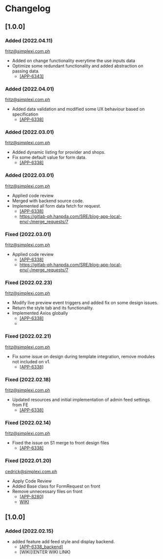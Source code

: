# Changelog
## [1.0.0]
### Added (2022.04.11)
<fritz@simplexi.com.ph>
- Added on change functionality everytime the use inputs data
- Optimize some redundant functionality and added abstraction on passing data.
  - [[APP-6343]](https://jira.simplexi.com/browse/APP-6338)
  
### Added (2022.04.01)
<fritz@simplexi.com.ph>
- Added data validation and modified some UX behaviour based on specification
    - [[APP-6338]](https://jira.simplexi.com/browse/APP-6338)

### Added (2022.03.01)
<fritz@simplexi.com.ph>
- Added dynamic listing for provider and shops.
- Fix some default value for form data.
    - [[APP-6338]](https://jira.simplexi.com/browse/APP-6338)

### Added (2022.03.01)
<fritz@simplexi.com.ph>
- Applied code review
- Merged with backend source code.
- Implemented all form data fetch for request.
    - [[APP-6338]](https://jira.simplexi.com/browse/APP-6338)
    - https://gitlab-ph.hanpda.com/SRE/blog-app-local-env/-/merge_requests/7

### Fixed (2022.03.01)
<fritz@simplexi.com.ph>
- Applied code review
    - [[APP-6338]](https://jira.simplexi.com/browse/APP-6338)
    - https://gitlab-ph.hanpda.com/SRE/blog-app-local-env/-/merge_requests/7

### Fixed (2022.02.23)
<fritz@simplexi.com.ph>
- Modify live preview event triggers and added fix on some design issues.
- Return the style tab and its functionality.
- Implemented Axios globally
    - [[APP-6338]](https://jira.simplexi.com/browse/APP-6338)
    -
### Fixed (2022.02.21)
<fritz@simplexi.com.ph>
- Fix some issue on design during template integration, remove modules not included on v1.
    - [[APP-6338]](https://jira.simplexi.com/browse/APP-6338)

### Fixed (2022.02.18)
<fritz@simplexi.com.ph>
- Updated resources and initial implementation of admin feed settings from FE
    - [[APP-6338]](https://jira.simplexi.com/browse/APP-6338)

### Fixed (2022.02.14)
<fritz@simplexi.com.ph>
- Fixed the issue on S1 merge to front design files
    - [[APP-6338]](https://jira.simplexi.com/browse/APP-6338)

### Fixed (2022.01.20)
<cedrick@simplexi.com.ph>
- Apply Code Review
- Added Base class for FormRequest on front
- Remove unnecessary files on front
    - [[APP-8280]](https://jira.simplexi.com/browse/APP-8280)
    - [WIKI](https://wiki.simplexi.com/x/vUusi)

## [1.0.0]
### Added  (2022.02.15)
- added feature add feed style and display backend.
    - [[APP-6338_backend]](https://jira.simplexi.com/browse/APP-6338_backend)
    - [WIKI](ENTER WIKI LINK)
  